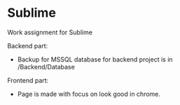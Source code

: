 # Sublime
Work assignment for Sublime

Backend part:
- Backup for MSSQL database for backend project is in /Backend/Database


Frontend part:
- Page is made with focus on look good in chrome. 

